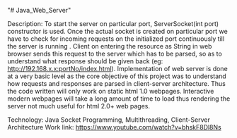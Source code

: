 "# Java_Web_Server" 




Description: To start the server on particular port, ServerSocket(int port) constructor is used. Once the actual socket is created on particular port we have to check for incoming requests on the initialized port continuously till the server is running . Client on entering the resource as String in web browser sends this request to the server which has to be parsed, so as to understand what response should be given back (eg: http://192.168.x.x:portNo/index.html). Implementation of web server is done at a very basic level as the core objective of this project was to understand how requests and responses are parsed in client-server architecture. Thus the code written will only work on static html 1.0 webpages. Interactive modern webpages will take a long amount of time to load thus rendering the server not much useful for html 2.0+ web pages. 




Technology: Java Socket Programming, Multithreading, Client-Server Architecture
Work link: https://www.youtube.com/watch?v=bhskF8Dl8Ns
